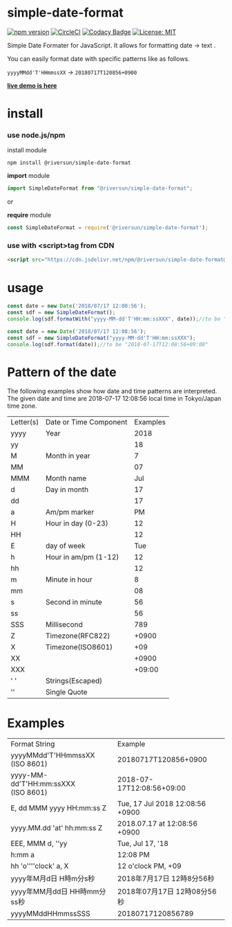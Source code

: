 # simple-date-format
[![npm version](https://badge.fury.io/js/%40riversun%2Fsimple-date-format.svg)](https://badge.fury.io/js/%40riversun%2Fsimple-date-format)
[![CircleCI](https://circleci.com/gh/riversun/simple-date-format/tree/master.svg?style=shield)](https://circleci.com/gh/riversun/simple-date-format/tree/master)
[![Codacy Badge](https://api.codacy.com/project/badge/Grade/469533898ebe429690ad4c508634fad7)](https://app.codacy.com/manual/riversun/simple-date-format?utm_source=github.com&utm_medium=referral&utm_content=riversun/simple-date-format&utm_campaign=Badge_Grade_Dashboard)
[![License: MIT](https://img.shields.io/badge/License-MIT-yellow.svg)](https://opensource.org/licenses/MIT)

Simple Date Formater for JavaScript.
It allows for formatting date → text .

You can easily format date with specific patterns like as follows.

`yyyyMMdd'T'HHmmssXX` → `20180717T120856+0900`

**[live demo is here](https://riversun.github.io/simple-date-format)**

# install 

### use node.js/npm

install module

```
npm install @riversun/simple-date-format
```   

**import**  module
 
```javascript
import SimpleDateFormat from "@riversun/simple-date-format";

```

or 

**require** module 

```javascript 1.8
const SimpleDateFormat = require('@riversun/simple-date-format');

``` 

### use with **\<script\>tag**  from CDN 

```html
<script src="https://cdn.jsdelivr.net/npm/@riversun/simple-date-format@1.1.2/lib/simple-date-format.js"></script>
```

# usage

```javascript 1.8
const date = new Date('2018/07/17 12:08:56');
const sdf = new SimpleDateFormat();
console.log(sdf.formatWith("yyyy-MM-dd'T'HH:mm:ssXXX", date));//to be "2018-07-17T12:08:56+09:00"
```     

```javascript 1.8
const date = new Date('2018/07/17 12:08:56');
const sdf = new SimpleDateFormat("yyyy-MM-dd'T'HH:mm:ssXXX");
console.log(sdf.format(date));//to be "2018-07-17T12:08:56+09:00"
```

# Pattern of the date
The following examples show how date and time patterns are interpreted.
The given date and time are 2018-07-17 12:08:56 local time in Tokyo/Japan time zone.

<table>
 <tr>
  <td>Letter(s)</td>
  <td>Date or Time Component</td>
  <td>Examples</td>
 </tr>
 <tr>
  <td>yyyy</td>
  <td>Year</td>
  <td>2018</td>
 </tr>
 <tr>
  <td>yy</td>
  <td></td>
  <td>18</td>
 </tr>
 <tr>
  <td>M</td>
  <td>Month in year</td>
  <td>7</td>
 </tr>
 <tr>
  <td>MM</td>
  <td></td>
  <td>07</td>
 </tr>
 <tr>
  <td>MMM</td>
  <td>Month name</td>
  <td>Jul</td>
 </tr>
 <tr>
  <td>d</td>
  <td>Day in month</td>
  <td>17</td>
 </tr>
 <tr>
  <td>dd</td>
  <td></td>
  <td>17</td>
 </tr>
 <tr>
  <td>a</td>
  <td>Am/pm marker</td>
  <td>PM</td>
 </tr>
 <tr>
  <td>H</td>
  <td>Hour in day (0-23)</td>
  <td>12</td>
 </tr>
 <tr>
  <td>HH</td>
  <td></td>
  <td>12</td>
 </tr>
 <tr>
  <td>E</td>
  <td>day of week</td>
  <td>Tue</td>
 </tr>
 <tr>
  <td>h</td>
  <td>Hour in am/pm (1-12)</td>
  <td>12</td>
 </tr>
 <tr>
  <td>hh</td>
  <td></td>
  <td>12</td>
 </tr>
 <tr>
  <td>m</td>
  <td>Minute in hour</td>
  <td>8</td>
 </tr>
 <tr>
  <td>mm</td>
  <td></td>
  <td>08</td>
 </tr>
 <tr>
  <td>s</td>
  <td>Second in minute</td>
  <td>56</td>
 </tr>
 <tr>
  <td>ss</td>
  <td></td>
  <td>56</td>
 </tr>
 <tr>
  <td>SSS</td>
  <td>Millisecond</td>
  <td>789</td>
 </tr>
 <tr>
  <td>Z</td>
  <td>Timezone(RFC822)</td>
  <td>+0900</td>
 </tr>
 <tr>
  <td>X</td>
  <td>Timezone(ISO8601)</td>
  <td>+09</td>
 </tr>
 <tr>
  <td>XX</td>
  <td></td>
  <td>+0900</td>
 </tr>
 <tr>
  <td>XXX</td>
  <td></td>
  <td>+09:00</td>
 </tr>
 <tr>
  <td>' '</td>
  <td>Strings(Escaped)</td>
  <td></td>
 </tr>
 <tr>
  <td>''</td>
  <td>Single Quote</td>
  <td></td>
 </tr>
</table>

# Examples

<table>
 <tr>
  <td>Format String</td>
  <td>Example</td>
 </tr>
 <tr>
  <td>yyyyMMdd'T'HHmmssXX<br>(ISO 8601)</td>
  <td>20180717T120856+0900</td>
 </tr>
 <tr>
  <td>yyyy-MM-dd'T'HH:mm:ssXXX<br>(ISO 8601)</td>
  <td>2018-07-17T12:08:56+09:00</td>
 </tr>
 <tr>
  <td>E, dd MMM yyyy HH:mm:ss Z</td>
  <td>Tue, 17 Jul 2018 12:08:56 +0900</td>
 </tr>
 <tr>
  <td>yyyy.MM.dd 'at' hh:mm:ss Z</td>
  <td>2018.07.17 at 12:08:56 +0900</td>
 </tr>
 <tr>
  <td>EEE, MMM d, ''yy</td>
  <td>Tue, Jul 17, '18</td>
 </tr>
 <tr>
  <td>h:mm a</td>
  <td>12:08 PM</td>
 </tr>
 <tr>
  <td>hh 'o''''clock' a, X</td>
  <td>12 o'clock PM, +09</td>
 </tr>
 <tr>
  <td>yyyy年M月d日 H時m分s秒</td>
  <td>2018年7月17日 12時8分56秒</td>
 </tr>
 <tr>
  <td>yyyy年MM月dd日 HH時mm分ss秒</td>
  <td>2018年07月17日 12時08分56秒</td>
 </tr>
 <tr>
  <td>yyyyMMddHHmmssSSS</td>
  <td>20180717120856789</td>
 </tr>
</table>



